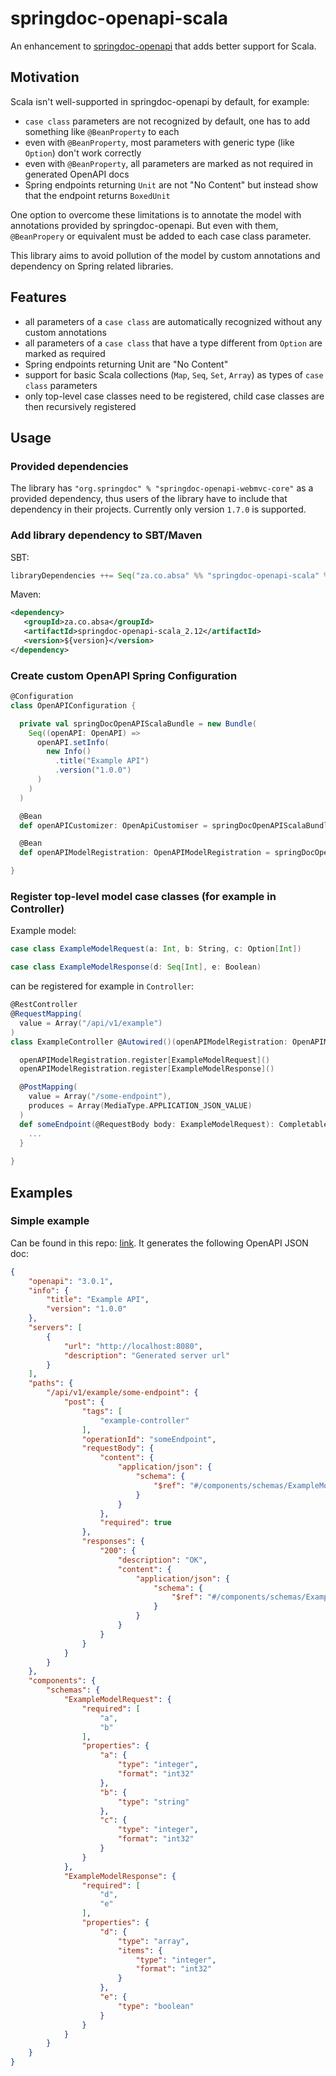 # springdoc-openapi-scala

An enhancement to [springdoc-openapi](https://github.com/springdoc/springdoc-openapi) that adds better support for Scala.

## Motivation
Scala isn't well-supported in springdoc-openapi by default, for example:
- `case class` parameters are not recognized by default, one has to add something like `@BeanProperty` to each
- even with `@BeanProperty`, most parameters with generic type (like `Option`) don't work correctly
- even with `@BeanProperty`, all parameters are marked as not required in generated OpenAPI docs
- Spring endpoints returning `Unit` are not "No Content" but instead show that the endpoint returns `BoxedUnit`

One option to overcome these limitations is to annotate the model with annotations provided by springdoc-openapi.
But even with them, `@BeanPropery` or equivalent must be added to each case class parameter.

This library aims to avoid pollution of the model by custom annotations and dependency on Spring related libraries.

## Features
- all parameters of a `case class` are automatically recognized without any custom annotations
- all parameters of a `case class` that have a type different from `Option` are marked as required
- Spring endpoints returning Unit are "No Content"
- support for basic Scala collections (`Map`, `Seq`, `Set`, `Array`) as types of `case class` parameters
- only top-level case classes need to be registered, child case classes are then recursively registered

## Usage

### Provided dependencies
The library has `"org.springdoc" % "springdoc-openapi-webmvc-core"` as a provided dependency, 
thus users of the library have to include that dependency in their projects.
Currently only version `1.7.0` is supported.

### Add library dependency to SBT/Maven
SBT:
```sbt
libraryDependencies ++= Seq("za.co.absa" %% "springdoc-openapi-scala" % VERSION)
```

Maven:
```xml
<dependency>
   <groupId>za.co.absa</groupId>
   <artifactId>springdoc-openapi-scala_2.12</artifactId>
   <version>${version}</version>
</dependency>
```

### Create custom OpenAPI Spring Configuration
```scala
@Configuration
class OpenAPIConfiguration {

  private val springDocOpenAPIScalaBundle = new Bundle(
    Seq((openAPI: OpenAPI) =>
      openAPI.setInfo(
        new Info()
          .title("Example API")
          .version("1.0.0")
      )
    )
  )

  @Bean
  def openAPICustomizer: OpenApiCustomiser = springDocOpenAPIScalaBundle.customizer

  @Bean
  def openAPIModelRegistration: OpenAPIModelRegistration = springDocOpenAPIScalaBundle.modelRegistration

}
```

### Register top-level model case classes (for example in Controller)
Example model:
```scala
case class ExampleModelRequest(a: Int, b: String, c: Option[Int])

case class ExampleModelResponse(d: Seq[Int], e: Boolean)
```

can be registered for example in `Controller`:

```scala
@RestController
@RequestMapping(
  value = Array("/api/v1/example")
)
class ExampleController @Autowired()(openAPIModelRegistration: OpenAPIModelRegistration) {

  openAPIModelRegistration.register[ExampleModelRequest]()
  openAPIModelRegistration.register[ExampleModelResponse]()

  @PostMapping(
    value = Array("/some-endpoint"),
    produces = Array(MediaType.APPLICATION_JSON_VALUE)
  )
  def someEndpoint(@RequestBody body: ExampleModelRequest): CompletableFuture[ExampleModelResponse] = {
    ...
  }
  
}
```

## Examples

### Simple example
Can be found in this repo: [link](examples/simple). It generates the following OpenAPI JSON doc:
```json
{
    "openapi": "3.0.1",
    "info": {
        "title": "Example API",
        "version": "1.0.0"
    },
    "servers": [
        {
            "url": "http://localhost:8080",
            "description": "Generated server url"
        }
    ],
    "paths": {
        "/api/v1/example/some-endpoint": {
            "post": {
                "tags": [
                    "example-controller"
                ],
                "operationId": "someEndpoint",
                "requestBody": {
                    "content": {
                        "application/json": {
                            "schema": {
                                "$ref": "#/components/schemas/ExampleModelRequest"
                            }
                        }
                    },
                    "required": true
                },
                "responses": {
                    "200": {
                        "description": "OK",
                        "content": {
                            "application/json": {
                                "schema": {
                                    "$ref": "#/components/schemas/ExampleModelResponse"
                                }
                            }
                        }
                    }
                }
            }
        }
    },
    "components": {
        "schemas": {
            "ExampleModelRequest": {
                "required": [
                    "a",
                    "b"
                ],
                "properties": {
                    "a": {
                        "type": "integer",
                        "format": "int32"
                    },
                    "b": {
                        "type": "string"
                    },
                    "c": {
                        "type": "integer",
                        "format": "int32"
                    }
                }
            },
            "ExampleModelResponse": {
                "required": [
                    "d",
                    "e"
                ],
                "properties": {
                    "d": {
                        "type": "array",
                        "items": {
                            "type": "integer",
                            "format": "int32"
                        }
                    },
                    "e": {
                        "type": "boolean"
                    }
                }
            }
        }
    }
}
```
